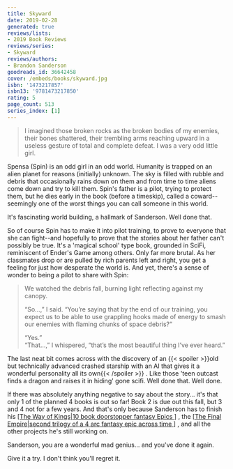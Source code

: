 ```yaml
---
title: Skyward
date: 2019-02-28
generated: true
reviews/lists:
- 2019 Book Reviews
reviews/series:
- Skyward
reviews/authors:
- Brandon Sanderson
goodreads_id: 36642458
cover: /embeds/books/skyward.jpg
isbn: '1473217857'
isbn13: '9781473217850'
rating: 5
page_count: 513
series_index: [1]
---
```

> I imagined those broken rocks as the broken bodies of my enemies, their bones shattered, their trembling arms reaching upward in a useless gesture of total and complete defeat. I was a very odd little girl.

Spensa (Spin) is an odd girl in an odd world. Humanity is trapped on an alien planet for reasons (initially) unknown. The sky is filled with rubble and debris that occasionally rains down on them and from time to time aliens come down and try to kill them. Spin's father is a pilot, trying to protect them, but he dies early in the book (before a timeskip), called a coward--seemingly one of the worst things you can call someone in this world.  

<!--more-->

It's fascinating world building, a hallmark of Sanderson. Well done that.  

So of course Spin has to make it into pilot training, to prove to everyone that she can fight--and hopefully to prove that the stories about her father can't possibly be true. It's a 'magical school' type book, grounded in SciFi, reminiscent of Ender's Game among others. Only far more brutal. As her classmates drop or are pulled by rich parents left and right, you get a feeling for just how desperate the world is. And yet, there's a sense of wonder to being a pilot to share with Spin:  

>  We watched the debris fall, burning light reflecting against my canopy.  
>
>  “So…,” I said. “You’re saying that by the end of our training, you expect us to be able to use grappling hooks made of energy to smash our enemies with flaming chunks of space debris?”  
>
>  “Yes.”  
>  “That…,” I whispered, “that’s the most beautiful thing I’ve ever heard.”  

The last neat bit comes across with the discovery of an  {{< spoiler >}}old but technically advanced crashed starship with an AI that gives it a wonderful personality all its own{{< /spoiler >}}  . Like those 'teen outcast finds a dragon and raises it in hiding' gone scifi. Well done that. Well done.  

If there was absolutely anything negative to say about the story... it's that only 1 of the planned 4 books is out so far! Book 2 is due out this fall, but 3 and 4 not for a few years. And that's only because Sanderson has to finish his [[The Way of Kings|10 book doorstopper fantasy Epics ]]() , the [[The Final Empire|second trilogy of a 4 arc fantasy epic across time ]]() , and all the other projects he's still working on.  

Sanderson, you are a wonderful mad genius... and you've done it again.  

Give it a try. I don't think you'll regret it.